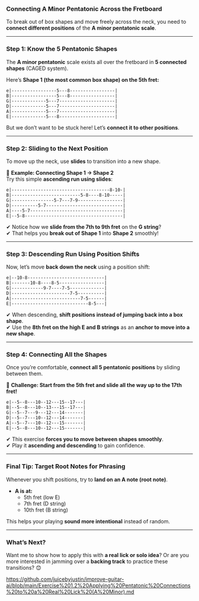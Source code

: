 ### **Connecting A Minor Pentatonic Across the Fretboard**  
To break out of box shapes and move freely across the neck, you need to **connect different positions** of the **A minor pentatonic scale**.  

---

### **Step 1: Know the 5 Pentatonic Shapes**  
The **A minor pentatonic** scale exists all over the fretboard in **5 connected shapes** (CAGED system).  

Here’s **Shape 1 (the most common box shape) on the 5th fret:**  
```
e|-----------------5---8-----------------|
B|-----------------5---8-----------------|
G|-------------5---7---------------------|
D|-------------5---7---------------------|
A|-------------5---7---------------------|
E|-------------5---8---------------------|
```
But we don’t want to be stuck here! Let’s **connect it to other positions**.

---

### **Step 2: Sliding to the Next Position**  
To move up the neck, use **slides** to transition into a new shape.  

🔹 **Example: Connecting Shape 1 → Shape 2**  
Try this simple **ascending run using slides**:  
```
e|-------------------------------------8-10-|
B|--------------------------5-8----8-10-----|
G|----------------5-7---7-9-----------------|
D|----------5-7-----------------------------|
A|----5-7-----------------------------------|
E|--5-8-------------------------------------|
```
✔ Notice how we **slide from the 7th to 9th fret** on the **G string**?  
✔ That helps you **break out of Shape 1** into **Shape 2** smoothly!  

---

### **Step 3: Descending Run Using Position Shifts**  
Now, let’s move **back down the neck** using a position shift:  
```
e|--10-8-----------------------------|
B|-------10-8----8-5-----------------|
G|------------9-7----7-5-------------|
D|----------------------7-5----------|
A|--------------------------7-5------|
E|-----------------------------8-5---|
```
✔ When descending, **shift positions instead of jumping back into a box shape**.  
✔ Use the **8th fret on the high E and B strings** as an **anchor to move into a new shape**.

---

### **Step 4: Connecting All the Shapes**  
Once you’re comfortable, **connect all 5 pentatonic positions** by sliding between them.  

🎯 **Challenge: Start from the 5th fret and slide all the way up to the 17th fret!**  
```
e|--5--8---10--12---15--17---|
B|--5--8---10--13---15--17---|
G|--5--7---9---12---14-------|
D|--5--7---10--12---14-------|
A|--5--7---10--12---15-------|
E|--5--8---10--12---15-------|
```
✔ This exercise **forces you to move between shapes smoothly**.  
✔ Play it **ascending and descending** to gain confidence.  

---

### **Final Tip: Target Root Notes for Phrasing**  
Whenever you shift positions, try to **land on an A note (root note)**.  
- **A is at:**  
  - 5th fret (low E)  
  - 7th fret (D string)  
  - 10th fret (B string)  

This helps your playing **sound more intentional** instead of random.  

---

### **What’s Next?**  
Want me to show how to apply this with **a real lick or solo idea**? Or are you more interested in jamming over a **backing track** to practice these transitions? 😊

https://github.com/juicebyjustin/improve-guitar-ai/blob/main/Exercise%201.2%20Applying%20Pentatonic%20Connections%20to%20a%20Real%20Lick%20(A%20Minor).md
